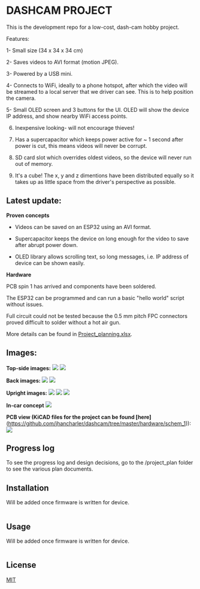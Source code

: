 
# DASHCAM PROJECT

This is the development repo for a low-cost, dash-cam hobby project.

Features:

1- Small size (34 x 34 x 34 cm)

2- Saves videos to AVI format (motion JPEG).

3- Powered by a USB mini.

4- Connects to WiFi, ideally to a phone hotspot, after which the video will be streamed to a local server that we driver can see. This is to help position the camera.

5- Small OLED screen and 3 buttons for the UI. OLED will show the device IP address, and show nearby WiFi access points.

6. Inexpensive looking- will not encourage thieves!

7. Has a supercapacitor which keeps power active for ~ 1 second after power is cut, this means videos will never be corrupt.

8. SD card slot which overrides oldest videos, so the device will never run out of memory. 

9. It's a cube! The x, y and z dimentions have been distributed equally so it takes up as little space from the driver's perspective as possible.

## Latest update:

**Proven concepts**

- Videos can be saved on an ESP32 using an AVI format.

- Supercapacitor keeps the device on long enough for the video to save after abrupt power down.

- OLED library allows scrolling text, so long messages, i.e. IP address of device can be shown easily. 

**Hardware**

PCB spin 1 has arrived and components have been soldered.

The ESP32 can be programmed and can run a basic "hello world" script without issues.

Full circuit could not be tested because the 0.5 mm pitch FPC connectors proved difficult to solder without a hot air gun.

More details can be found in [Project_planning.xlsx](https://github.com/jhancharler/dashcam/blob/master/project_plan/Project_planning.xlsx "Project_planning.xlsx").

## Images:


**Top-side images:**
<img src="images/front_step.PNG" >
<img src="images/top_view_edited.png" >


**Back images:**
<img src="images/back_step.PNG" >
<img src="images/bottom_view_edited.png" >


**Upright images:**
<img src="images/back_view_edited.png">
<img src="images/side_view.jpeg">
<img src="images/front_view_edited.jpeg">


**In-car concept**
<img src="images/where_it_will_fit.png" >


**PCB view (KiCAD files for the project can be found [here]**(https://github.com/jhancharler/dashcam/tree/master/hardware/schem_1)):
<img src="images/spin_1_pcb.PNG" >

## Progress log

To see the progress log and design decisions, go to the /project_plan folder to see the various plan documents.

## Installation

Will be added once firmware is written for device.

```bash
```

## Usage

Will be added once firmware is written for device.

```python
```

## License
[MIT](https://choosealicense.com/licenses/mit/)